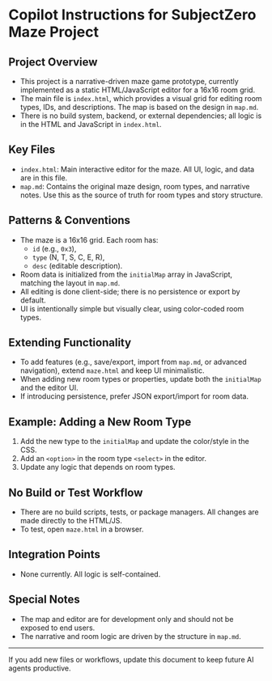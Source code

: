 # Copilot Instructions for SubjectZero Maze Project

## Project Overview
- This project is a narrative-driven maze game prototype, currently implemented as a static HTML/JavaScript editor for a 16x16 room grid.
- The main file is `index.html`, which provides a visual grid for editing room types, IDs, and descriptions. The map is based on the design in `map.md`.
- There is no build system, backend, or external dependencies; all logic is in the HTML and JavaScript in `index.html`.

## Key Files
- `index.html`: Main interactive editor for the maze. All UI, logic, and data are in this file.
- `map.md`: Contains the original maze design, room types, and narrative notes. Use this as the source of truth for room types and story structure.

## Patterns & Conventions
- The maze is a 16x16 grid. Each room has:
  - `id` (e.g., `0x3`),
  - `type` (N, T, S, C, E, R),
  - `desc` (editable description).
- Room data is initialized from the `initialMap` array in JavaScript, matching the layout in `map.md`.
- All editing is done client-side; there is no persistence or export by default.
- UI is intentionally simple but visually clear, using color-coded room types.

## Extending Functionality
- To add features (e.g., save/export, import from `map.md`, or advanced navigation), extend `maze.html` and keep UI minimalistic.
- When adding new room types or properties, update both the `initialMap` and the editor UI.
- If introducing persistence, prefer JSON export/import for room data.

## Example: Adding a New Room Type
1. Add the new type to the `initialMap` and update the color/style in the CSS.
2. Add an `<option>` in the room type `<select>` in the editor.
3. Update any logic that depends on room types.

## No Build or Test Workflow
- There are no build scripts, tests, or package managers. All changes are made directly to the HTML/JS.
- To test, open `maze.html` in a browser.

## Integration Points
- None currently. All logic is self-contained.

## Special Notes
- The map and editor are for development only and should not be exposed to end users.
- The narrative and room logic are driven by the structure in `map.md`.

---

If you add new files or workflows, update this document to keep future AI agents productive.
